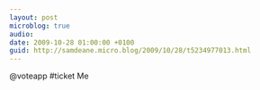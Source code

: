```yaml
---
layout: post
microblog: true
audio: 
date: 2009-10-28 01:00:00 +0100
guid: http://samdeane.micro.blog/2009/10/28/t5234977013.html
---
```

@voteapp #ticket Me
